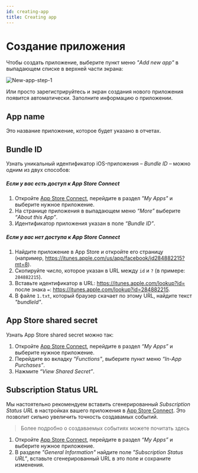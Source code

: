 ```yaml
---
id: creating-app
title: Creating app
---
```

# Создание приложения

Чтобы создать приложение, выберите пункт меню *"Add new app"* в выпадающем списке в верхней части экрана:

![New-app-step-1](../Images/New-app-step-1.png)

Или просто зарегистрируйтесь и экран создания нового приложения появится автоматически. Заполните информацию о приложении.

## App name

Это название приложение, которое будет указано в отчетах.

## Bundle ID

Узнать уникальный идентификатор iOS-приложения – *Bundle ID* – можно одним из двух способов:

##### Если у вас есть доступ к App Store Connect

1. Откройте [App Store Connect](https://appstoreconnect.apple.com), перейдите в раздел *"My Apps"* и выберите нужное приложение.
2. На странице приложения в выпадающем меню *“More”* выберите *“About this App”*.
3. Идентификатор приложения указан в поле *“Bundle ID”*.

##### Если у вас нет доступа к App Store Connect

1. Найдите приложение в App Store и откройте его страницу (например, https://itunes.apple.com/us/app/facebook/id284882215?mt=8).
2. Скопируйте число, которое указан в URL между `id` и `?` (в примере: `284882215`).
3. Вставьте идентификатор в URL: https://itunes.apple.com/lookup?id= после знака `=`: https://itunes.apple.com/lookup?id=284882215.
4. В файле `1.txt`, который браузер скачает по этому URL, найдите текст *"bundleId"*.

## App Store shared secret

Узнать App Store shared secret можно так:

1. Откройте [App Store Connect](https://appstoreconnect.apple.com), перейдите в раздел *“My Apps”* и выберите нужное приложение.
2. Перейдите во вкладку *"Functions"*, выберите пункт меню *“In-App Purchases”*.
3. Нажмите *“View Shared Secret”*.

## Subscription Status URL

Мы настоятельно рекомендуем вставить сгенерированный *Subscription Status URL* в настройках вашего приложения в [App Store Connect](https://appstoreconnect.apple.com). Это позволит сильно увеличить точность создавамых событий.

> Более подробно о создаваемых событиях можете почитать здесь

1. Откройте [App Store Connect](https://appstoreconnect.apple.com), перейдите в раздел *“My Apps”* и выберите нужное приложение.
2. В разделе *"General Information"* найдите поле *"Subscription Status URL"*, вставьте сгенерированный URL в это поле и сохраните изменения.
